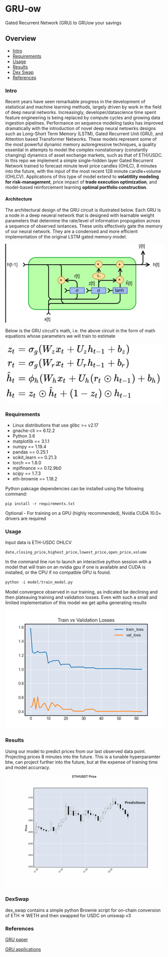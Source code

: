 # GRU-ow
Gated Recurrent Network (GRU) to GRUow your savings

## Overview
  * [Intro](#intro)
  * [Requirements](#requirements)
  * [Usage](#usage)
  * [Results](#results)
  * [Dex Swap](#dexswap)
  * [References](#references)


### Intro
Recent years have seen remarkable progress in the development of statistical and machine learning methods, largely driven by work in the field of deep neural networks. Increasingly, developer/datascience time spent feature engineering is being replaced by compute cycles and growing data ingestion pipelines. Performance on sequence modeling tasks has improved dramatically with the introduction of novel deep neural netowrks designs such as Long-Short Term Memory (LSTM), Gated Recurrent Unit (GRU), and Attention based Transformer Networks. These models represent some of the most powerful dynamic memory autoregressive techniques, a quality essential in attempts to model the complex nonstationary (constantly changing) dynamics of asset exchange markets, such as that of ETH/USDC. In this repo we implement a simple single-hidden layer Gated Recurrent Network trained to forecast minute level price candles (OHLC), 8 minutes into the future, with the input of the most recent 128 minute candle+volume (OHLCV). Applications of this type of model extend to **volatitlity modeling for risk-management**, price impact of **trade execution optimization**, and model-based reinforcement learning **optimal portfolio construction**.


#### Architecture
The architectural design of the GRU circuit is illustrated below. Each GRU is a node in a deep neueral network that is designed with learnable weight parameters that determine the rate/level of information propogation across a sequence of observed isntances. These units effectively gate the memory of our neural network. They are a condensed and more efficient implementation of the original LSTM gated memory model.

![gru_circuit](images/GRU_circuit.png)

Below is the GRU circuit's math, i.e. the above circuit in the form of math equations whose parameters we will train to estimate

![gur_maths](images/gru_maths.png)


### Requirements
  * Linux distributions that use glibc >= v2.17
  * gnache-cli >= 6.12.2
  * Python 3.6
  * matplotlib == 3.1.1
  * numpy == 1.19.4
  * pandas == 0.25.1
  * scikit_learn == 0.21.3
  * torch == 1.8.0
  * mplfinance == 0.12.9b0
  * scipy == 1.7.3
  * eth-brownie == 1.18.2


Python pakcage dependencies can be installed using the following command:
```
pip install -r requirements.txt
```
Optional - For training on a GPU (highly recommended), Nvidia CUDA 10.0+ drivers are required

### Usage

Input data is ETH-USDC OHLCV

```
date,closing_price,highest_price,lowest_price,open_price,volume
```

In the command line run to launch an interactive python session with a model that will train on an nvidia gpu if one is available and CUDA is installed, or the CPU if no compatble GPU is found.

```python
python -i model/train_model.py
```

Model convergece observed in our training, as indicated be declining and then plateauing training and validation losses. Even with such a small and limited implementation of this model we get aplha generating results

![traing_loss](images/train_loss.png)


### Results

Using our model to predict prices from our last observed data point. Projecting prices 8 minutes into the future. This is a tunable hyperparamter btw, can project further into the future, but at the expense of training time and model accurracy. 


![predicitons_gif](images/animated_graph2.gif)




### DexSwap

dex_swap contains a simple python Brownie script for on-chain conversion of ETH => WETH and then swapped for USDC on uniswap v3


### References

[GRU paper](https://arxiv.org/pdf/1412.3555.pdf)

[GRU applications](https://arxiv.org/pdf/1906.01005.pdf)

